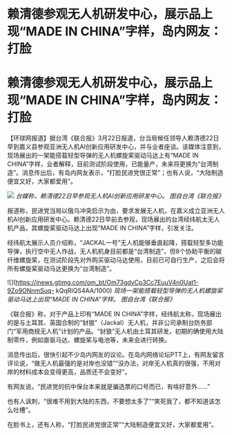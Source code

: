 # 赖清德参观无人机研发中心，展示品上现“MADE IN CHINA”字样，岛内网友：打脸

# 赖清德参观无人机研发中心，展示品上现“MADE IN CHINA”字样，岛内网友：打脸

【环球网报道】据台湾《联合报》3月22日报道，台当局候任领导人赖清德22日早到嘉义县参观亚洲无人机AI创新应用研发中心，并与业者座谈。该媒体注意到，现场展出的一架能搭载轻型导弹的无人机螺旋桨驱动马达上有“MADE
IN
CHINA”字样，业者解释，目前测试阶段使用，已能量产，未来将更换为“台湾制造”。消息传出后，有岛内网友表示，“打脸民进党很正常”；也有人说，“大陆制造便宜又好，大家都爱用”。

![](https://inews.gtimg.com/om_bt/OdHZ1443KADRBbUvi1KZxhMkDb880alkKJhNXpaMfU2kMAA/1000)
_台媒称，赖清德22日早参观无人机AI创新应用研发中心。 图自台湾《联合报》_

报道称，民进党当局以俄乌冲突启示为由，要求发展无人机，在嘉义成立亚洲无人机AI创新应用研发中心。赖清德22日早前去参观，现场展出的台湾经纬航太无人机产品，其螺旋桨驱动马达上出现“MADE
IN CHINA”字样，引发关注。

经纬航太展示人员介绍称，“JACKAL一号”无人机能够垂直起降，搭载轻型多功能导弹，执行空中无人作战，无人机机身目前都是“台湾制造”，但8个协助平衡的碳纤维螺旋桨，在测试阶段先对外购买驱动马达使用，目前已可自行生产，之后会将所有螺旋桨驱动马达更换为“台湾制造”。

![](https://inews.gtimg.com/om_bt/Om73gdvCp3Cc7EuuV4n0Uat1-9Zo9ONnmSuq-
kQqRIQS4AA/1000) _现场一架能搭载轻型导弹的无人机螺旋桨驱动马达上出现“MADE IN CHINA”字样。 图自台湾《联合报》_

《联合报》称，对于产品上印有“MADE IN
CHINA”字样，经纬航太称，现场展出的是与土耳其、英国合制的“豺狼”（Jackal）无人机，并非公司承制台防务部门“军用商规无人机”计划的产品。“豺狼”无人机由土耳其研发，初期的确使用大陆制零件，例如直驱马达、螺旋桨与电池等，未来会进行转换。

消息传出后，很快引起不少岛内网友的议论。在岛内网络论坛PTT上，有网友留言评论说，“做无人机最强的是对岸也没错”“没办法，对岸无人机真的很强，不用对岸的材料成本会变得更高，品质还不会变好”。

有网友说，“民进党的抗中保台本来就是骗选票的口号而已，有啥好意外……”

也有人讽刺，“很难不用到大陆的东西，不要想太多了”“笑死我了，都不知道该怎么吐槽”。

在脸书上，还有人称，“打脸民进党很正常”“大陆制造便宜又好，大家都爱用”。

